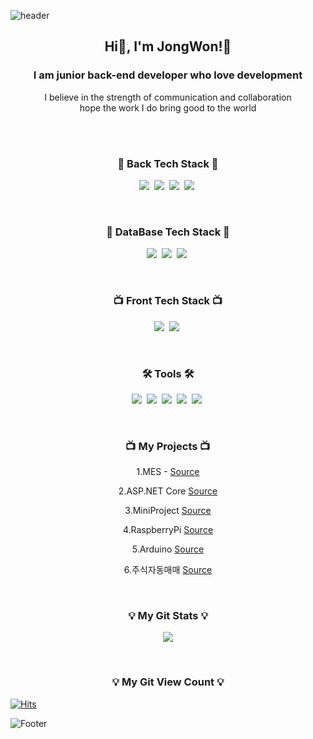 ![header](https://capsule-render.vercel.app/api?type=slice&color=auto&height=200&section=header&text=HelloWorld!%20🥳&fontSize=50&animation=twinkling&theme=radical)

<h2 align="center"> Hi👋, I'm JongWon!🤗</h2>
<h3 align="center">I am junior back-end developer who love development</h3>
<p align="center">
  I believe in the strength of communication and collaboration<br/>
  hope the work I do bring good to the world<br/><br/>
</p>
<br>
<h3 align="center">🍳 Back Tech Stack 🍳</h3>
<p align="center">
  <img src="https://img.shields.io/badge/CSharp-007396?style=flat&logo=Java&logoColor=white"/></a>&nbsp
  <img src="https://img.shields.io/badge/Java-007396?style=flat&logo=Java&logoColor=white"/></a>&nbsp
  <img src="https://img.shields.io/badge/ES6-00599C?style=flat&logo=javascript&logoColor=white"/></a>&nbsp
  <img src="https://img.shields.io/badge/Kotlin-7F52FF?style=flat&logo=Kotlin&logoColor=white"/></a>&nbsp 
</p>
<br>
<h3 align="center">💽 DataBase Tech Stack 💽</h3>
<p align="center">
  <img src="https://img.shields.io/badge/MySql-E6B91E?style=flat&logo=MySql&logoColor=white"/></a>&nbsp
  <img src="https://img.shields.io/badge/SQLServer-00599C?style=flat&logo=Microsoft SQL Server&logoColor=white"/></a>&nbsp
  <img src="https://img.shields.io/badge/Oracle-F80000?style=flat&logo=Oracle&logoColor=white"/></a>&nbsp
</p>
<br>
<h3 align="center">📺 Front Tech Stack 📺</h3>
<p align="center">
  <img src="https://img.shields.io/badge/css-1572B6?style=flat&logo=css3&logoColor=white"/></a>&nbsp
  <img src="https://img.shields.io/badge/HTML-00599C?style=flat&logo=html5&logoColor=white"/></a>&nbsp

</p>
<br>
<h3 align="center">🛠 Tools 🛠</h3>
<p align="center">
  <img src="https://img.shields.io/badge/Visual Studio-5C2D91?style=flat-square&logo=Visual Studio&logoColor=white"/></a>&nbsp
  <img src="https://img.shields.io/badge/Visual Studio Code-DB3552?style=flat-square&logo=visualstudiocode&logoColor=white"/></a>&nbsp
  <img src="https://img.shields.io/badge/Eclipse IDE-11B48A?style=flat&logo=EclipseIDE&logoColor=white"/></a>&nbsp
  <img src="https://img.shields.io/badge/Android Studio-00599C?style=flat&logo=AndroidStudio&logoColor=white"/></a>&nbsp
  <img src="https://img.shields.io/badge/GitHub-333664?style=flat&logo=GitHub&logoColor=white"/></a>&nbsp
</p>
<br>

<h3 align="center">📺 My Projects 📺</h3>
<p align="center"> 1.MES - <a href="https://github.com/JongWon112/MES_Ex.git" target="_blank">Source</a> </p>
<p align="center"> 2.ASP.NET Core <a href="https://github.com/JongWon112/studyASPNET.git">Source</a> </p>
<p align="center"> 3.MiniProject  <a href="https://github.com/JongWon112/SmartFactory_MiniPrj_FinalInspection.git">Source</a> </p>
<p align="center"> 4.RaspberryPi  <a href="https://github.com/JongWon112/RaspbarryPi">Source</a> </p>
<p align="center"> 5.Arduino      <a href="https://github.com/JongWon112/Arduino.git">Source</a> </p>
<p align="center"> 6.주식자동매매  <a href="https://github.com/JongWon112/AutoTradingSystem">Source</a> </p>

<br>

<h3 align="center">💡 My Git Stats 💡</h3>
<p align="center">
  <a href="https://github.com/JongWon112/">
    <img align="center" src="https://github-readme-stats.vercel.app/api?username=Easy-Hwan&hide=contribs,prs&hide_title=true&show_icons=true&include_all_commits=true&theme=nord" />
  </a>
</p>

<br>

<h3 align="center">💡 My Git View Count 💡</h3>
<p align="center" >

<!-- Git View Count -->
<p align="center" >
 
[![Hits](https://hits.seeyoufarm.com/api/count/incr/badge.svg?url=https%3A%2F%2Fgithub.com%2FJongWon112%2Fhit-counter&count_bg=%2379C83D&title_bg=%23555555&icon=&icon_color=%23E7E7E7&title=hits&edge_flat=false)](https://hits.seeyoufarm.com)
</p>

![Footer](https://capsule-render.vercel.app/api?type=waving&color=auto&height=100&section=footer)

